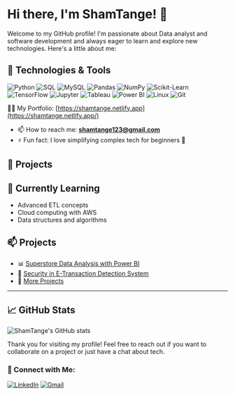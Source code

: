 # Hi there, I'm ShamTange! 👋

Welcome to my GitHub profile! I'm passionate about Data analyst and software development and always eager to learn and explore new technologies. Here's a little about me:

## 🔧 Technologies & Tools

![Python](https://img.shields.io/badge/Python-3776AB?style=for-the-badge&logo=python&logoColor=white)
![SQL](https://img.shields.io/badge/SQL-4479A1?style=for-the-badge&logo=postgresql&logoColor=white)
![MySQL](https://img.shields.io/badge/MySQL-4479A1?style=for-the-badge&logo=mysql&logoColor=white)
![Pandas](https://img.shields.io/badge/Pandas-150458?style=for-the-badge&logo=pandas&logoColor=white)
![NumPy](https://img.shields.io/badge/NumPy-013243?style=for-the-badge&logo=numpy&logoColor=white)
![Scikit-Learn](https://img.shields.io/badge/Scikit--Learn-F7931E?style=for-the-badge&logo=scikit-learn&logoColor=white)
![TensorFlow](https://img.shields.io/badge/TensorFlow-FF6F00?style=for-the-badge&logo=tensorflow&logoColor=white)
![Jupyter](https://img.shields.io/badge/Jupyter-F37626?style=for-the-badge&logo=jupyter&logoColor=white)
![Tableau](https://img.shields.io/badge/Tableau-E97627?style=for-the-badge&logo=tableau&logoColor=white)
![Power BI](https://img.shields.io/badge/Power_BI-F2C811?style=for-the-badge&logo=power-bi&logoColor=black)
![Linux](https://img.shields.io/badge/Linux-FCC624?style=for-the-badge&logo=linux&logoColor=black)
![Git](https://img.shields.io/badge/Git-F05032?style=for-the-badge&logo=git&logoColor=white)

👨‍💻 My Portfolio: [https://shamtange.netlify.app](https://shamtange.netlify.app/)
- 📫 How to reach me: **shamtange123@gmail.com**
- ⚡ Fun fact: I love simplifying complex tech for beginners 🚀

## 🚀 Projects

## 🌱 Currently Learning

- Advanced ETL concepts
- Cloud computing with AWS
- Data structures and algorithms

## 📫 Projects

- 📊 [Superstore Data Analysis with Power BI](https://github.com/ShamTange/-SUPER-STORE-Data-Analysis-Project-)
- 🔐 [Security in E-Transaction Detection System](https://github.com/ShamTange/Security-in-E-Transaction-Project-)
- 🔐 [More Projects](https://github.com/ShamTange/Security-in-E-Transaction-Project-)

---


## 📈 GitHub Stats

![ShamTange's GitHub stats](https://github-readme-stats.vercel.app/api?username=ShamTange&show_icons=true&theme=radical)

Thank you for visiting my profile! Feel free to reach out if you want to collaborate on a project or just have a chat about tech.
### 🔗 Connect with Me:
[![LinkedIn](https://img.shields.io/badge/LinkedIn-blue?style=for-the-badge&logo=linkedin&logoColor=white)](https://www.linkedin.com/in/shamtange/)
[![Gmail](https://img.shields.io/badge/Gmail-D14836?style=for-the-badge&logo=gmail&logoColor=white)](mailto:shamtange18@gmail.com)













